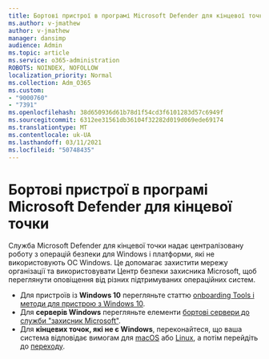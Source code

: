 ```yaml
---
title: Бортові пристрої в програмі Microsoft Defender для кінцевої точки
ms.author: v-jmathew
author: v-jmathew
manager: dansimp
audience: Admin
ms.topic: article
ms.service: o365-administration
ROBOTS: NOINDEX, NOFOLLOW
localization_priority: Normal
ms.collection: Adm_O365
ms.custom:
- "9000760"
- "7391"
ms.openlocfilehash: 38d650936d61b78d1f54cd3f6101283d57c6949f
ms.sourcegitcommit: 6312ee31561db36104f32282d019d069ede69174
ms.translationtype: MT
ms.contentlocale: uk-UA
ms.lasthandoff: 03/11/2021
ms.locfileid: "50748435"
---
```

# <a name="onboard-devices-to-microsoft-defender-for-endpoint"></a>Бортові пристрої в програмі Microsoft Defender для кінцевої точки

Служба Microsoft Defender для кінцевої точки надає централізовану роботу з операцій безпеки для Windows і платформи, які не використовують ОС Windows. Це допомагає захистити мережу організації та використовувати Центр безпеки захисника Microsoft, щоб переглянути оповіщення від різних підтримуваних операційних систем.

- Для пристроїв із **Windows 10** перегляньте статтю [onboarding Tools і методи для пристрою з Windows 10](https://go.microsoft.com/fwlink/?linkid=2143460).
- Для **серверів Windows** перегляньте елементи [бортові сервери до служби "захисник Microsoft"](https://go.microsoft.com/fwlink/?linkid=2143627).
- Для **кінцевих точок, які не є Windows**, переконайтеся, що ваша система відповідає вимогам для [macOS](https://go.microsoft.com/fwlink/?linkid=2143461) або [Linux](https://go.microsoft.com/fwlink/?linkid=2143462), а потім перейдіть до [переходу](https://go.microsoft.com/fwlink/?linkid=2143628).
